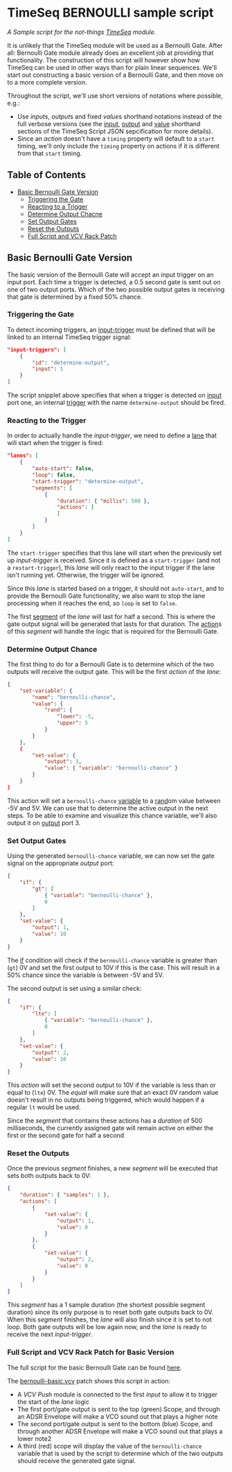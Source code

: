 # TimeSeq BERNOULLI sample script

*A Sample script for the not-things [TimeSeq](../../TIMESEQ.md) module.*

It is unlikely that the TimeSeq module will be used as a Bernoulli Gate. After all: Bernoulli Gate module already does an excellent job at providing that functionality. The construction of this script will however show how TimeSeq can be used in other ways than for plain linear sequences. We'll start out constructing a basic version of a Bernoulli Gate, and then move on to a more complete version.

Throughout the script, we'll use short versions of notations where possible, e.g.:

* Use *input*s, *output*s and fixed *value*s shorthand notations instead of the full verbose versions (see the [input](../TIMESEQ-SCRIPT-JSON.md#shorthand-input-notation), [output](../TIMESEQ-SCRIPT-JSON.md#shorthand-output-notation) and [value](../TIMESEQ-SCRIPT-JSON.md#shorthand-value-notation) shorthand sections of the TimeSeq Script JSON sepcification for more details).
* Since an *action* doesn't have a `timing` property will default to a `start` timing, we'll only include the `timing` property on actions if it is different from that `start` timing.

## Table of Contents

* [Basic Bernoulli Gate Version](#basic-bernoulli-gate-version)
  * [Triggering the Gate](#triggering-the-gate)
  * [Reacting to a Trigger](#reacting-to-the-trigger)
  * [Determine Output Chacne](#determine-output-chance)
  * [Set Output Gates](#set-output-gates)
  * [Reset the Outputs](#reset-the-outputs)
  * [Full Script and VCV Rack Patch](#full-script-and-vcv-rack-patch-for-basic-version)

## Basic Bernoulli Gate Version

The basic version of the Bernoulli Gate will accept an input trigger on an input port. Each time a trigger is detected, a 0.5 second gate is sent out on one of two output ports. Which of the two possible output gates is receiving that gate is determined by a fixed 50% chance.

### Triggering the Gate

To detect incoming triggers, an [input-trigger](../TIMESEQ-SCRIPT-JSON.md#input-trigger) must be defined that will be linked to an internal TimeSeq trigger signal:

```json
"input-triggers": [
    {
        "id": "determine-output",
        "input": 1
    }
]
```

The script snipplet above specifies that when a trigger is detected on [input](../TIMESEQ-SCRIPT-JSON.md#input) port one, an internal [trigger](../TIMESEQ-SCRIPT.md#triggers) with the name `determine-output` should be fired.

### Reacting to the Trigger

In order to actually handle the *input-trigger*, we need to define a [lane](../TIMESEQ-SCRIPT-JSON.md#lane) that will start when the trigger is fired:

```json
"lanes": [
    {
        "auto-start": false,
        "loop": false,
        "start-trigger": "determine-output",
        "segments": [
            {
                "duration": { "millis": 500 },
                "actions": [
                ]
            }
        ]
    }
]
```

The `start-trigger` specifies that this lane will start when the previously set up *input-trigger* is received. Since it is defined as a `start-trigger` (and not a `restart-trigger`), this *lane* will only react to the input trigger if the lane isn't running yet. Otherwise, the trigger will be ignored.

Since this *lane* is started based on a trigger, it should not `auto-start`, and to provide the Bernoulli Gate functionality, we also want to stop the lane processing when it reaches the end, so `loop` is set to `false`.

The first [segment](../TIMESEQ-SCRIPT-JSON.md#segment) of the *lane* will last for half a second. This is where the gate output signal will be generated that lasts for that duration. The [action](../TIMESEQ-SCRIPT-JSON.md#action])s of this *segment* will handle the logic that is required for the Bernoulli Gate.

### Determine Output Chance

The first thing to do for a Bernoulli Gate is to determine which of the two outputs will receive the output gate. This will be the first *action* of the *lane*:

```json
{
    "set-variable": {
        "name": "bernoulli-chance",
        "value": {
            "rand": {
                "lower": -5,
                "upper": 5
            }
        }
    },
    {
        "set-value": {
            "output": 3,
            "value": { "variable": "bernoulli-chance" }
        }
    }
}
```

This action will set a `bernoulli-chance` [variable](../TIMESEQ-SCRIPT-JSON.md#set-variable) to a [rand](../TIMESEQ-SCRIPT-JSON.md#rand)om value between -5V and 5V. We can use that to determine the active output in the next steps. To be able to examine and visualize this chance variable, we'll also output it on [output](../TIMESEQ-SCRIPT-JSON.md#output) port 3.

### Set Output Gates

Using the generated `bernoulli-chance` variable, we can now set the gate signal on the appropriate *output* port:

```json
{
    "if": {
        "gt": [
            { "variable": "bernoulli-chance" },
            0
        ]
    },
    "set-value": {
        "output": 1,
        "value": 10
    }
}
```

The [if](../TIMESEQ-SCRIPT-JSON.md#if) condition will check if the `bernoulli-chance` variable is greater than (`gt`) 0V and set the first output to 10V if this is the case. This will result in a 50% chance since the variable is between -5V and 5V.

The second output is set using a similar check:

```json
{
    "if": {
        "lte": [
            { "variable": "bernoulli-chance" },
            0
        ]
    },
    "set-value": {
        "output": 2,
        "value": 10
    }
}
```

This *action* will set the second output to 10V if the variable is less than or equal to (`lte`) 0V. The *equal* will make sure that an exact 0V random value doesn't result in no outputs being triggered, which would happen if a regular `lt` would be used.

Since the *segment* that contains these actions has a *duration* of 500 milliseconds, the currently assigned gate will remain active on either the first or the second gate for half a second

### Reset the Outputs

Once the previous *segment* finishes, a new *segment* will be executed that sets both outputs back to 0V:

```json
{
    "duration": { "samples": 1 },
    "actions": [
        {
            "set-value": {
                "output": 1,
                "value": 0
            }
        },
        {
            "set-value": {
                "output": 2,
                "value": 0
            }
        }
    ]
}
```

This *segment* has a 1 sample duration (the shortest possible segment duration) since its only purpose is to reset both gate outputs back to 0V. When this *segment* finishes, the *lane* will also finish since it is set to not loop. Both gate outputs will be low again now, and the *lane* is ready to receive the next *input-trigger*.

### Full Script and VCV Rack Patch for Basic Version

The full script for the basic Bernoulli Gate can be found [here](bernoulli/bernoulli-basic.json).

The [bernoulli-basic.vcv](bernoulli/bernoulli-basic.vcv) patch shows this script in action:

* A *VCV Push* module is connected to the first *input* to allow it to trigger the start of the *lane* logic
* The first port/gate output is sent to the top (green) Scope, and through an ADSR Envelope will make a VCO sound out that plays a higher note
* The second port/gate output is sent to the bottom (blue) Scope, and through another ADSR Envelope will make a VCO sound out that plays a lower note2
* A third (red) scope will display the value of the `bernoulli-chance` variable that is used by the script to determine which of the two outputs should receive the generated gate signal.
